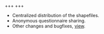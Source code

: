 +++
+++

- Centralized distribution of the shapefiles.
- Anonymous questionnaire sharing.
- Other changes and bugfixes, [view](/release-notes/version-22-06).
